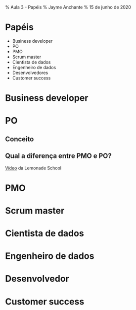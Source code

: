 % Aula 3 - Papéis
% Jayme Anchante
% 15 de junho de 2020

# Papéis

- Business developer
- PO
- PMO
- Scrum master
- Cientista de dados
- Engenheiro de dados
- Desenvolvedores
- Customer success

# Business developer

# PO

## Conceito

## Qual a diferença entre PMO e PO?

[Vídeo](https://www.youtube.com/watch?v=d_1ojtNbIys) da Lemonade School

# PMO

# Scrum master

# Cientista de dados

# Engenheiro de dados

# Desenvolvedor

# Customer success
